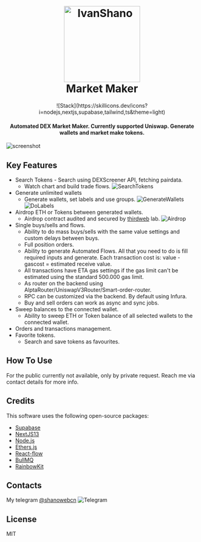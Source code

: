 

<h1 align="center">
  <br>
  <a href="#"><img src="https://assets.shano-web.com/shano-modified.png" alt="IvanShano" width="200"></a>
  <br>
  Market Maker
  <br>
</h1>
<p align="center">
	![Stack](https://skillicons.dev/icons?i=nodejs,nextjs,supabase,tailwind,ts&theme=light)
</p>
<h4 align="center">Automated DEX Market Maker. Currently supported Uniswap. Generate wallets and market make tokens.</h4>

![screenshot](https://github.com/shnmrc/dexmarketmaker/blob/c12323382cc5f90f247e3d4f88fc7af8fcec2868/assets/generateflows.gif)

## Key Features

* Search Tokens - Search using DEXScreener API, fetching pairdata.
  - Watch chart and build trade flows.
  ![SearchTokens](https://github.com/shnmrc/dexmarketmaker/blob/c12323382cc5f90f247e3d4f88fc7af8fcec2868/assets/searchtokens.gif)
* Generate unlimited wallets
  - Generate wallets, set labels and use groups.
  ![GenerateWallets](https://github.com/shnmrc/dexmarketmaker/blob/c12323382cc5f90f247e3d4f88fc7af8fcec2868/assets/generatewallets.gif)
  ![DoLabels](https://github.com/shnmrc/dexmarketmaker/blob/c12323382cc5f90f247e3d4f88fc7af8fcec2868/assets/dolabels.gif)
* Airdrop ETH or Tokens between generated wallets. 
    - Airdrop contract audited and secured by [thirdweb](https://thirdweb.com/) lab.
      ![Airdrop](https://github.com/shnmrc/dexmarketmaker/blob/c12323382cc5f90f247e3d4f88fc7af8fcec2868/assets/airdrop.gif)
* Single buys/sells and flows.
    - Ability to do mass buys/sells with the same value settings and custom delays between buys.
    - Full position orders.
    - Ability to generate Automated Flows. All that you need to do is fill required inputs and generate. Each transaction cost is: value - gascost = estimated receive value.
    - All transactions have ETA gas settings if the gas limit can't be estimated using the standard 500.000 gas limit.
    - As router on the backend using AlptaRouter/UniswapV3Router/Smart-order-router.
    - RPC can be customized via the backend. By default using Infura.
    - Buy and sell orders can work as async and sync jobs.  
* Sweep balances to the connected wallet.
	- Ability to sweep ETH or Token balance of all selected wallets to the connected wallet.
* Orders and transactions management.
* Favorite tokens.
	- Search and save tokens as favourites.

## How To Use

For the public currently not available, only by private request. Reach me via contact details for more info.

## Credits

This software uses the following open-source packages:

- [Supabase](https://supabase.com/)
- [NextJS13](https://nextjs.org/)
- [Node.js](https://nodejs.org/en)
- [Ethers.js](https://docs.ethers.org/v6/)
- [React-flow](https://reactflow.dev/)
- [BullMQ](https://docs.bullmq.io/)
- [RainbowKit](https://www.rainbowkit.com/)
## Contacts

My telegram [@shanowebcn](https://t.me/shanowebcn) ![Telegram](https://avatars.githubusercontent.com/u/6113871?s=24&v=4)

## License

MIT

